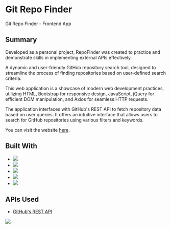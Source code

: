 # Git Repo Finder
Git Repo Finder - Frontend App 

## Summary

Developed as a personal project, RepoFinder was created to practice and demonstrate skills in implementing external APIs effectively.

A dynamic and user-friendly GitHub repository search tool, designed to streamline the process of finding repositories based on user-defined search criteria.

This web application is a showcase of modern web development practices, utilizing HTML, Bootstrap for responsive design, JavaScript, jQuery for efficient DOM manipulation, and Axios for seamless HTTP requests.

The application interfaces with GitHub's REST API to fetch repository data based on user queries. It offers an intuitive interface that allows users to search for GitHub repositories using various filters and keywords.

You can visit the website [here](https://johanfortus.github.io/Git-Repo-Finder/).

## Built With

- <img src="https://img.shields.io/badge/html5-%23E34F26.svg?&style=for-the-badge&logo=html5&logoColor=white" />
- <img src="https://img.shields.io/badge/bootstrap-%237952B3.svg?&style=for-the-badge&logo=bootstrap&logoColor=white" />
- <img src="https://img.shields.io/badge/javascript-%23F7DF1E.svg?&style=for-the-badge&logo=javascript&logoColor=black" />
- <img src="https://img.shields.io/badge/jquery-%230769AD.svg?&style=for-the-badge&logo=jquery&logoColor=white" />
- <img src="https://img.shields.io/badge/-Axios-EEEEEE?style=for-the-badge&logo=axios&logoColor=5E35CA" /> 

## APIs Used

- [GitHub's REST API](https://docs.github.com/en/rest?api)

<img src="https://github.com/johanfortus/Git-Repo-Finder/blob/main/img/GitRepoFinderDesktop.gif" /> 


